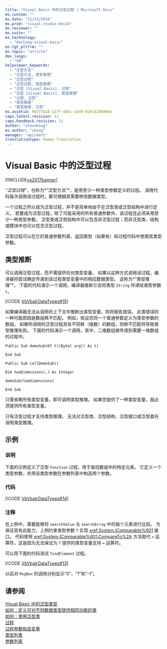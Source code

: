```yaml
---
title: "Visual Basic 中的泛型过程 | Microsoft Docs"
ms.custom: ""
ms.date: "11/23/2016"
ms.prod: "visual-studio-dev14"
ms.reviewer: ""
ms.suite: ""
ms.technology: 
  - "devlang-visual-basic"
ms.tgt_pltfrm: ""
ms.topic: "article"
dev_langs: 
  - "VB"
helpviewer_keywords: 
  - "泛型方法"
  - "泛型方法, 类型推理"
  - "泛型过程"
  - "泛型过程, 类型推理"
  - "泛型 [Visual Basic], 过程"
  - "泛型 [Visual Basic], 类型推理"
  - "过程, 泛型"
  - "类型推理"
  - "类型推理, 泛型"
ms.assetid: 95577b28-137f-4d5c-a149-919c828600e5
caps.latest.revision: 11
caps.handback.revision: 11
author: "stevehoag"
ms.author: "shoag"
manager: "wpickett"
translationtype: Human Translation
---
```

# Visual Basic 中的泛型过程
[!INCLUDE[vs2017banner](../../../../csharp/includes/vs2017banner.md)]

*“泛型过程”*，也称为*“泛型方法”*，是用至少一种类型参数定义的过程。  调用代码每次调用该过程时，都可根据其需要修改数据类型。  
  
 一个过程之所以成为泛型过程，并不是简单地由于在泛型类或泛型结构中进行定义。  若要成为泛型过程，除了可能采用的所有普通参数外，该过程还必须采用至少一种类型参数。  泛型类或泛型结构中可以包含非泛型过程；而非泛型类、结构或模块中也可以包含泛型过程。  
  
 泛型过程可以在它的普通参数列表、返回类型（如果有）和过程代码中使用其类型参数。  
  
## 类型推断  
 可以调用泛型过程，而不需提供任何类型变量。  如果以这种方式调用该过程，编译器将尝试确定传递到该过程类型变量中的相应数据类型。  这称为*“类型推理”*。  下面的代码演示一个调用，编译器推断它会将类型 `String` 传递给类型参数 `t`。  
  
 [!CODE [VbVbalrDataTypes#15](../CodeSnippet/VS_Snippets_VBCSharp/VbVbalrDataTypes#15)]  
  
 如果编译器无法从调用的上下文中推断出类型变量，则将报告错误。  此类错误的一种可能原因是数组秩不匹配。  例如，假设您将一个普通参数定义为类型参数的数组。  如果所调用的泛型过程具有不同秩（维数）的数组，则秩不匹配将导致类型推理失败。  下面的代码演示一个调用，其中，二维数组被传递到需要一维数组的过程中。  
  
 `Public Sub demoSub(Of t)(ByVal arg() As t)`  
  
 `End Sub`  
  
 `Public Sub callDemoSub()`  
  
 `Dim twoDimensions(,) As Integer`  
  
 `demoSub(twoDimensions)`  
  
 `End Sub`  
  
 只需省略所有类型变量，即可调用类型推理。  如果您提供了一种类型变量，就必须提供所有类型变量。  
  
 只有泛型过程才支持类型推理。  无法对泛型类、泛型结构、泛型接口或泛型委托调用类型推理。  
  
## 示例  
  
### 说明  
 下面的示例定义了泛型 `Function` 过程，用于查找数组中的特定元素。  它定义一个类型参数，并用该类型参数在参数列表中构造两个参数。  
  
### 代码  
 [!CODE [VbVbalrDataTypes#14](../CodeSnippet/VS_Snippets_VBCSharp/VbVbalrDataTypes#14)]  
  
### 注释  
 在上例中，需要能够将 `searchValue` 与 `searchArray` 中的每个元素进行比较。  为保证具有此能力，上例约束类型参数 `T` 实现 <xref:System.IComparable%601> 接口。  代码使用 <xref:System.IComparable%601.CompareTo%2A> 方法取代 `=` 运算符，这是因为无法保证为 `T` 提供的类型变量支持 `=` 运算符。  
  
 可以用下面的代码测试 `findElement` 过程。  
  
 [!CODE [VbVbalrDataTypes#13](../CodeSnippet/VS_Snippets_VBCSharp/VbVbalrDataTypes#13)]  
  
 以前对 `MsgBox` 的调用分别显示“0”、“1”和“\-1”。  
  
## 请参阅  
 [Visual Basic 中的泛型类型](../../../../visual-basic/programming-guide/language-features/data-types/generic-types.md)   
 [如何：定义可对不同数据类型提供相同功能的类](../../../../visual-basic/programming-guide/language-features/data-types/how-to-define-a-class-that-can-provide-identical-functionality.md)   
 [如何：使用泛型类](../../../../visual-basic/programming-guide/language-features/data-types/how-to-use-a-generic-class.md)   
 [过程](../../../../visual-basic/programming-guide/language-features/procedures/index.md)   
 [过程参数和自变量](../../../../visual-basic/programming-guide/language-features/procedures/procedure-parameters-and-arguments.md)   
 [类型列表](../../../../visual-basic/language-reference/statements/type-list.md)   
 [参数列表](../../../../visual-basic/language-reference/statements/parameter-list.md)